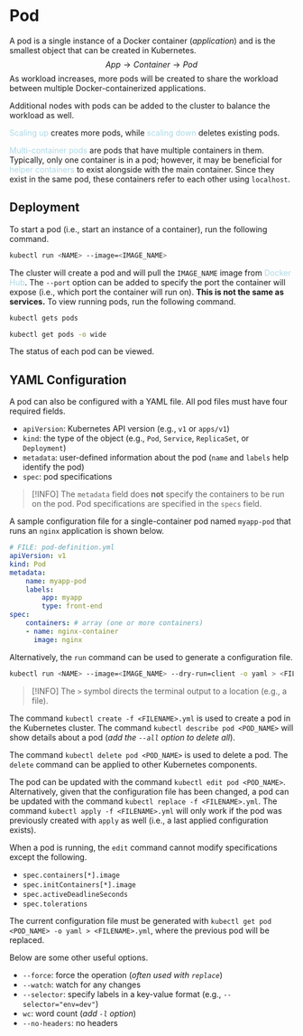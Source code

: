 # Pod
A pod is a single instance of a Docker container (*application*) and is the smallest object that can be created in Kubernetes.
$$
App \rightarrow Container \rightarrow Pod
$$
As workload increases, more pods will be created to share the workload between multiple Docker-containerized applications.

Additional nodes with pods can be added to the cluster to balance the workload as well.

<span style = "color:lightblue">Scaling up</span> creates more pods, while <span style = "color:lightblue">scaling down</span> deletes existing pods.

<span style = "color:lightblue">Multi-container pods</span> are pods that have multiple containers in them. Typically, only one container is in a pod; however, it may be beneficial for <span style = "color:lightblue">helper containers</span> to exist alongside with the main container. Since they exist in the same pod, these containers refer to each other using `localhost`.

## Deployment
To start a pod (i.e., start an instance of a container), run the following command.

```bash
kubectl run <NAME> --image=<IMAGE_NAME>
```

The cluster will create a pod and will pull the `IMAGE_NAME` image from <span style = "color:lightblue">Docker Hub</span>. The `--port` option can be added to specify the port the container will expose (i.e., which port the container will run on). **This is not the same as services.** To view running pods, run the following command.

```bash
kubectl gets pods
```

```bash
kubectl get pods -o wide
```

The status of each pod can be viewed.

## YAML Configuration
A pod can also be configured with a YAML file. All pod files must have four required fields.
- `apiVersion`: Kubernetes API version (e.g., `v1` or `apps/v1`)
- `kind`: the type of the object (e.g., `Pod`, `Service`, `ReplicaSet`, or `Deployment`)
- `metadata`: user-defined information about the pod (`name` and `labels` help identify the pod)
- `spec`: pod specifications

> [!INFO]
> The `metadata` field does **not** specify the containers to be run on the pod. Pod specifications are specified in the `specs` field.

A sample configuration file for a single-container pod named `myapp-pod` that runs an `nginx` application is shown below.

```yaml
# FILE: pod-definition.yml
apiVersion: v1
kind: Pod
metadata:
	name: myapp-pod
	labels:
		app: myapp
		type: front-end
spec:
	containers: # array (one or more containers)
	- name: nginx-container
	  image: nginx
```

Alternatively, the `run` command can be used to generate a configuration file.

```bash
kubectl run <NAME> --image=<IMAGE_NAME> --dry-run=client -o yaml > <FILENAME>.yml
```

> [!INFO]
> The `>` symbol directs the terminal output to a location (e.g., a file).

The command `kubectl create -f <FILENAME>.yml` is used to create a pod in the Kubernetes cluster. The command `kubectl describe pod <POD_NAME>` will show details about a pod (*add the `--all` option to delete all*).

The command `kubectl delete pod <POD_NAME>` is used to delete a pod. The `delete` command can be applied to other Kubernetes components.

The pod can be updated with the command `kubectl edit pod <POD_NAME>`. Alternatively, given that the configuration file has been changed, a pod can be updated with the command `kubectl replace -f <FILENAME>.yml`. The command `kubectl apply -f <FILENAME>.yml` will only work if the pod was previously created with `apply` as well (i.e., a last applied configuration exists).

When a pod is running, the `edit` command cannot modify specifications except the following.
- `spec.containers[*].image`
- `spec.initContainers[*].image`
- `spec.activeDeadlineSeconds`
- `spec.tolerations`

The current configuration file must be generated with `kubectl get pod <POD_NAME> -o yaml > <FILENAME>.yml`, where the previous pod will be replaced.

Below are some other useful options.
- `--force`: force the operation (*often used with `replace`*)
- `--watch`: watch for any changes
- `--selector`: specify labels in a key-value format (e.g., `--selector="env=dev"`)
- `wc`: word count (*add `-l` option*)
- `--no-headers`: no headers

